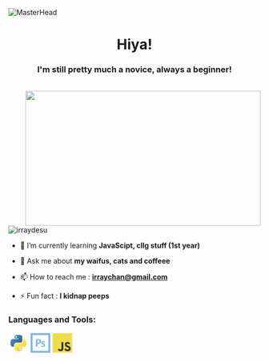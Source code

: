 ![MasterHead](https://files.catbox.moe/wq00vv.gif)
<h1 align="center">Hiya!</h1>
<h3 align="center">I'm still pretty much a novice, always a beginner!</h3> <br>
<img align="right" width="470" height="270" src="https://files.catbox.moe/uukhcu.gif">

<p align="left"> <img src="https://komarev.com/ghpvc/?username=irraydesu&label=Profile%20views&color=0e75b6&style=flat" alt="irraydesu" /> </p>

- 🌱 I’m currently learning **JavaScipt, cllg stuff (1st year)**

- 💬 Ask me about **my waifus, cats and coffeee**

- 📫 How to reach me : **irraychan@gmail.com**

- ⚡ Fun fact : **I kidnap peeps**


<h3 align="left">Languages and Tools:</h3>
<p align="left">
<img src="https://raw.githubusercontent.com/devicons/devicon/master/icons/python/python-original.svg" alt="python" width="40" height="40"/> </a><img src="https://raw.githubusercontent.com/devicons/devicon/master/icons/photoshop/photoshop-line.svg" alt="photoshop" width="40" height="40"/> </a><img src="https://raw.githubusercontent.com/devicons/devicon/master/icons/javascript/javascript-original.svg" alt="javascript" width="40" height="40"/> </a> </p>


<!--
**Irraydesu/Irraydesu** is a ✨ _special_ ✨ repository because its `README.md` (this file) appears on your GitHub profile.

